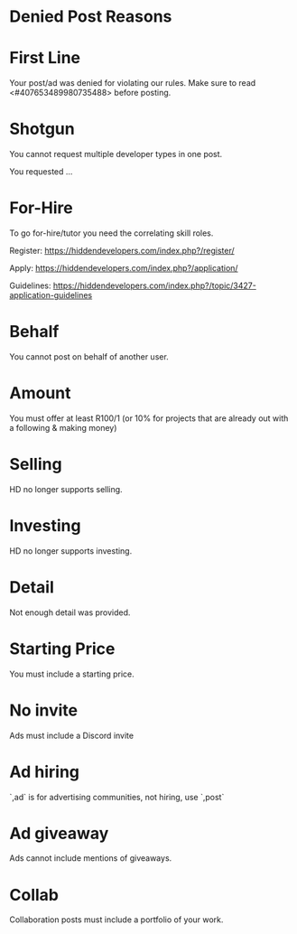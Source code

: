 # Denied Post Reasons

# First Line
Your post/ad was denied for violating our rules. Make sure to read <#407653489980735488> before posting.

# Shotgun
You cannot request multiple developer types in one post.

You requested ...

# For-Hire
To go for-hire/tutor you need the correlating skill roles.

Register: https://hiddendevelopers.com/index.php?/register/

Apply: https://hiddendevelopers.com/index.php?/application/

Guidelines: https://hiddendevelopers.com/index.php?/topic/3427-application-guidelines

# Behalf
You cannot post on behalf of another user.

# Amount
You must offer at least R$100/$1 (or 10% for projects that are already out with a following & making money)

# Selling
HD no longer supports selling.

# Investing
HD no longer supports investing.

# Detail
Not enough detail was provided.

# Starting Price
You must include a starting price.

# No invite
Ads must include a Discord invite

# Ad hiring
\`,ad\` is for advertising communities, not hiring, use \`,post`

# Ad giveaway
Ads cannot include mentions of giveaways.

# Collab
Collaboration posts must include a portfolio of your work.